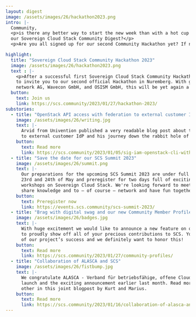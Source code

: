 ```yaml
---
layout: digest
image: /assets/images/26/hackathon2023.png
intro: |-
  Community,
  <p>is there any better way to start the new week than with a hot cup of coffee and a brand new issue of
  our Sovereign Cloud Stack Community Digest?</p>
  <p>Are you all signed up for our second Community Hackathon yet? If not, it's sure about time!</p>

highlight:
  title: "Sovereign Cloud Stack Community Hackathon 2023"
  image: /assets/images/26/hackathon2023.png
  text : |-
    <p>After a successful first Sovereign Cloud Stack Community Hackathon in Cologne, we would like
    to invite you to our second official Hackathon in Nuremberg. With great support from noris
    network AG, Wavecon GmbH, and OSISM GmbH, this will be yet again a huge blast!</p>
  button:
    text: Join us
    link: https://scs.community/2023/01/27/hackathon-2023/
substories:
  - title: "OpenStack API access with federation to external customer Identity Providers in Sovereign Cloud Stack"
    image: /assets/images/26/writing.jpg
    text: |-
      Arvid from Univention published a very readable blog post about the progress in federation
      to external customer IdP and his journey down the rabbit hole of contributing upstream!
    button:
      text: Read more
      link: https://scs.community/2023/01/05/sig-iam-openstack-cli-with-federation/
  - title: "Save the date for our SCS Summit 2023"
    image: /assets/images/26/summit.png
    text: |-
      Our preparations for the upcoming SCS Summit 2023 are under full sail. Please all save
      23rd and 24th of May and preregister for two days full of exciting talks, discussions and
      workshops on Sovereign Cloud Stack. We're looking forward to meeting you in Berlin to
      share knowledge and to – of course – network and have fun together!
    button:
      text: Preregister now
      link: https://events.scs.community/scs-summit-2023/
  - title: "Brag with digital swag and our new Community Member Profiles"
    image: /assets/images/26/badges.jpg
    text: |-
      With huge excitement we would like to announce a new feature on our website that allows you
      to proudly show off all of your precious contributions to SCS. Your commitment is the foundation
      of our project’s success and we definitely want to honor this!
    button:
      text: Read more
      link: https://scs.community/2023/01/27/community-profiles/
  - title: "Collaboration of ALASCA and SCS"
    image: /assets/images/26/fistbump.jpg
    text: |-
      We congratulate ALASCA - Verband für betriebsfähige, offene Cloud-Infrastrukturen e.V. on the successful
      launch and the exciting announcement earlier last month. Read more about how both projects relate to each
      other in this joint blogpost by Kurt and Marius.
    button:
      text: Read more
      link: https://scs.community/2023/01/16/collaboration-of-alasca-and-scs/
---
```


